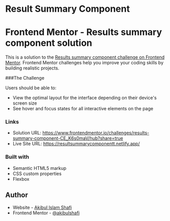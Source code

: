 # Result Summary Component

# Frontend Mentor - Results summary component solution

This is a solution to the [Results summary component challenge on Frontend Mentor](https://www.frontendmentor.io/challenges/results-summary-component-CE_K6s0maV). Frontend Mentor challenges help you improve your coding skills by building realistic projects. 

###The Challenge

Users should be able to:

- View the optimal layout for the interface depending on their device's screen size
- See hover and focus states for all interactive elements on the page

### Links

- Solution URL: https://www.frontendmentor.io/challenges/results-summary-component-CE_K6s0maV/hub?share=true
- Live Site URL: https://resultsummarycomponentt.netlify.app/

### Built with

- Semantic HTML5 markup
- CSS custom properties
- Flexbox

## Author

- Website - [Akibul Islam Shafi]( https://github.com/akibulshafi?tab=repositories)
- Frontend Mentor - [@akibulshafi]( https://www.frontendmentor.io/profile/akibulshafi)
